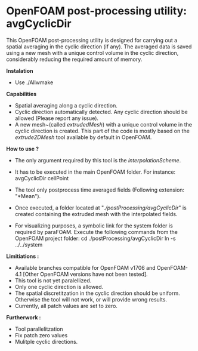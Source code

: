 # OpenFOAM post-processing utility: avgCyclicDir
This OpenFOAM post-processing utility is designed for carrying out a spatial averaging in the cyclic direction (if any). The averaged data is saved using a new mesh with a unique control volume in the cyclic direction, considerably reducing the required amount of memory.

**Instalation**
* Use ./Allwmake

**Capabilities**
* Spatial averaging along a cyclic direction. 
* Cyclic direction automatically detected. Any cyclic direction should be allowed (Please report any issue). 
* A new mesh~(called *extrudedMesh*) with a unique control volume in the cyclic direction is created. This part of the code is mostly based on the *extrude2DMesh* tool available by default in OpenFOAM.

**How to use ?**
* The only argument required by this tool is the *interpolationScheme*. 
* It has to be executed in the main OpenFOAM folder.
  For instance: 
  	avgCyclicDir cellPoint

* The tool only postprocess time averaged fields (Following extension: "\*Mean").
* Once executed, a folder located at "*./postProcessing/avgCyclicDir*" is created containing the extruded mesh with the interpolated fields.
* For visualizing purposes, a symbolic link for the system folder is required by paraFOAM. Execute the following commands from the OpenFOAM project folder: 
    cd ./postProcessing/avgCyclicDir
	ln -s ../../system

**Limitiations :**
* Available branches compatible for OpenFOAM v1706 and OpenFOAM-4.1 [Other OpenFOAM versions have not been tested].
* This tool is not yet paralellized.
* Only one cyclic direction is allowed.
* The spatial discretitzation in the cyclic direction should be uniform. Otherwise
the tool will not work, or will provide wrong results.
* Currently, all patch values are set to zero.

**Furtherwork :**
* Tool parallelitzation
* Fix patch zero values
* Mulitple cyclic directions.